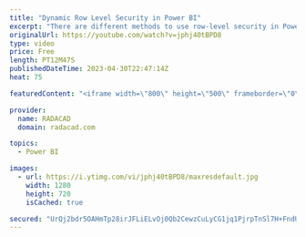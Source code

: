 ```yaml
---
title: "Dynamic Row Level Security in Power BI"
excerpt: "There are different methods to use row-level security in Power BI; You can set up Row Level Security in Power BI itself or through a live connection from a data source such as SSAS Tabular. However, row-level security defined in the ways mentioned in the articles above isn’t dynamic. By dynamic row-level"
originalUrl: https://youtube.com/watch?v=jphj40tBPD8
type: video
price: Free
length: PT12M47S
publishedDateTime: 2023-04-30T22:47:14Z
heat: 75

featuredContent: "<iframe width=\"800\" height=\"500\" frameborder=\"0\" src=\"https://www.youtube.com/embed/jphj40tBPD8\" allow=\"accelerometer; autoplay; encrypted-media; gyroscope; picture-in-picture\" allowfullscreen></iframe>"

provider:
  name: RADACAD
  domain: radacad.com

topics:
  - Power BI

images:
  - url: https://i.ytimg.com/vi/jphj40tBPD8/maxresdefault.jpg
    width: 1280
    height: 720
    isCached: true

secured: "UrQj2bdr5OAHmTp28irJFLiELvOj0Qb2CewzCuLyCG1jq1PjrpTnSl7H+FndUV+OW0Bn2tU71fXGGnZx24emJF7etBvJTq2VRuAaHHjMZELhdlE21Z9nlP7QoW7HgX1iltOtF/G+Iv+hT4wnMDbo+EkFiagyhNEEYquvv4+aZXJeZqJMwTZ2MIZ/RRp8kJsVSGTXkeAVYIqhzKm5XFnRO5yuac5+B9JwK2OkfpSLNvnq1N7ZtVgcDgdgBUSCgNX9jRMUc3yTjZDr1V55Ce/J+fZsdsByYUEIx+uRyhRoDYK8pi0xAcSsLWbV7aUzzvFLUCbGFaI5quqitiQlQwTf4+9MV1/qw7PYSNPskGb8Cr3NT33J6+jXRiZMlrO7cF28u/2r2gFgH6B8ivNkZ24x2Kd5IpcZTGSrfyCfqktEWSc=;lr1NZby0SkMMTMoMqemfXQ=="
---
```


